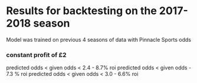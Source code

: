 # Results for backtesting on the 2017-2018 season

Model was trained on previous 4 seasons of data with Pinnacle Sports odds

### constant profit of £2

predicted odds < given odds < 2.4 - 8.7% roi
predicted odds < given odds - 7.3 % roi
predicted odds < given odds < 3.0 - 6.6% roi
